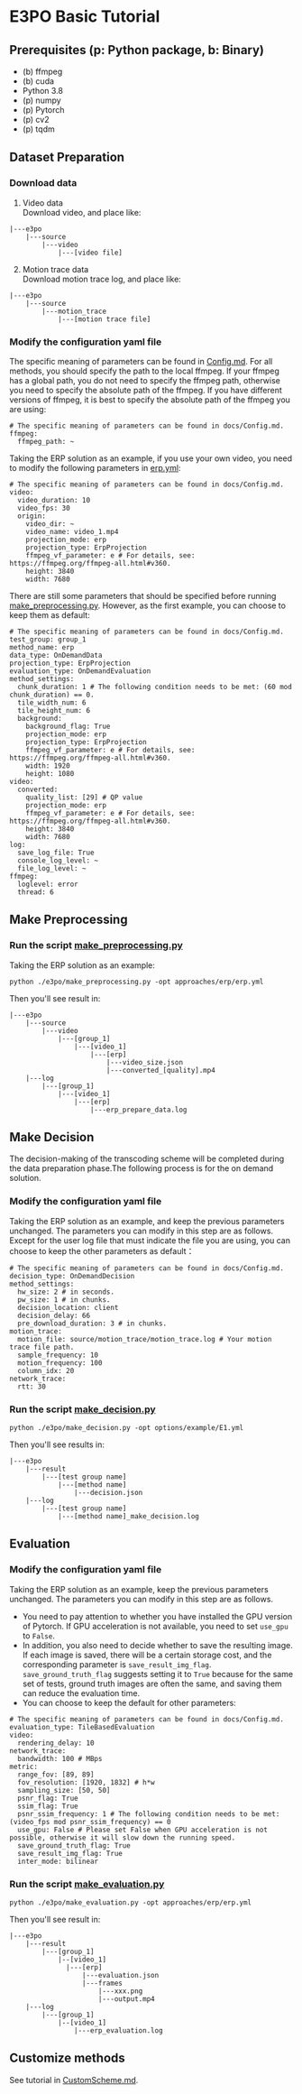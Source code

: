 # E3PO Basic Tutorial

## Prerequisites (p: Python package, b: Binary)
- (b) ffmpeg
- (b) cuda
- Python 3.8
- (p) numpy
- (p) Pytorch
- (p) cv2
- (p) tqdm

## Dataset Preparation
### Download data
1. Video data<br>
Download video, and place like:
```
|---e3po
    |---source
        |---video
            |---[video file]
```
2. Motion trace data<br>
Download motion trace log, and place like:
```
|---e3po
    |---source
        |---motion_trace
            |---[motion trace file]
```

### Modify the configuration yaml file
The specific meaning of parameters can be found in [Config.md](./Config.md). For all methods, you should specify the path to the local ffmpeg. If your ffmpeg has a global path, you do not need to specify the ffmpeg path, otherwise you need to specify the absolute path of the ffmpeg. If you have different versions of ffmpeg, it is best to specify the absolute path of the ffmpeg you are using:
```
# The specific meaning of parameters can be found in docs/Config.md.
ffmpeg:
  ffmpeg_path: ~
```

Taking the ERP solution as an example, if you use your own video, you need to modify the following parameters in [erp.yml](../e3po/approaches/erp/erp.yml):
```
# The specific meaning of parameters can be found in docs/Config.md.
video:
  video_duration: 10
  video_fps: 30
  origin:
    video_dir: ~
    video_name: video_1.mp4
    projection_mode: erp
    projection_type: ErpProjection
    ffmpeg_vf_parameter: e # For details, see: https://ffmpeg.org/ffmpeg-all.html#v360.
    height: 3840
    width: 7680
```
There are still some parameters that should be specified before running [make_preprocessing.py](../e3po/make_preprocessing.py). However, as the first example, you can choose to keep them as default:
```
# The specific meaning of parameters can be found in docs/Config.md.
test_group: group_1
method_name: erp
data_type: OnDemandData
projection_type: ErpProjection
evaluation_type: OnDemandEvaluation
method_settings:
  chunk_duration: 1 # The following condition needs to be met: (60 mod chunk_duration) == 0. 
  tile_width_num: 6
  tile_height_num: 6
  background:
    background_flag: True
    projection_mode: erp
    projection_type: ErpProjection
    ffmpeg_vf_parameter: e # For details, see: https://ffmpeg.org/ffmpeg-all.html#v360.
    width: 1920
    height: 1080
video:
  converted:
    quality_list: [29] # QP value
    projection_mode: erp
    ffmpeg_vf_parameter: e # For details, see: https://ffmpeg.org/ffmpeg-all.html#v360.
    height: 3840
    width: 7680
log:
  save_log_file: True
  console_log_level: ~
  file_log_level: ~
ffmpeg:
  loglevel: error
  thread: 6
```


## Make Preprocessing
### Run the script [make_preprocessing.py](../e3po/make_preprocessing.py)
Taking the ERP solution as an example:
```
python ./e3po/make_preprocessing.py -opt approaches/erp/erp.yml
```
Then you'll see result in:
```
|---e3po
    |---source
        |---video
            |---[group_1]
                |---[video_1]
                    |---[erp]
                        |---video_size.json
                        |---converted_[quality].mp4
    |---log
        |---[group_1]
            |---[video_1]
                |---[erp]
                    |---erp_prepare_data.log  
```

## Make Decision
The decision-making of the transcoding scheme will be completed during the data preparation phase.The following process is for the on demand solution.
### Modify the configuration yaml file
Taking the ERP solution as an example, and keep the previous parameters unchanged. The parameters you can modify in this step are as follows. 
Except for the user log file that must indicate the file you are using, you can choose to keep the other parameters as default：
```
# The specific meaning of parameters can be found in docs/Config.md.
decision_type: OnDemandDecision
method_settings:
  hw_size: 2 # in seconds.
  pw_size: 1 # in chunks.
  decision_location: client
  decision_delay: 66
  pre_download_duration: 3 # in chunks.
motion_trace:
  motion_file: source/motion_trace/motion_trace.log # Your motion trace file path.
  sample_frequency: 10
  motion_frequency: 100
  column_idx: 20
network_trace:
  rtt: 30
```

### Run the script [make_decision.py](../e3po/make_decision.py)
```
python ./e3po/make_decision.py -opt options/example/E1.yml
```
Then you'll see results in:
```
|---e3po
    |---result
        |---[test group name]
            |---[method name]
                |---decision.json
    |---log
        |---[test group name]
            |---[method name]_make_decision.log
```

## Evaluation
### Modify the configuration yaml file
Taking the ERP solution as an example,  keep the previous parameters unchanged. The parameters you can modify in this step are as follows. 

* You need to pay attention to whether you have installed the GPU version of Pytorch. If GPU acceleration is not available, you need to set `use_gpu` to `False`. 
* In addition, you also need to decide whether to save the resulting image. If each image is saved, there will be a certain storage cost, and the corresponding parameter is `save_result_img_flag`. `save_ground_truth_flag` suggests setting it to `True` because for the same set of tests, ground truth images are often the same, and saving them can reduce the evaluation time.
* You can choose to keep the default for other parameters:
```
# The specific meaning of parameters can be found in docs/Config.md.
evaluation_type: TileBasedEvaluation
video:
  rendering_delay: 10
network_trace:
  bandwidth: 100 # MBps
metric:
  range_fov: [89, 89]
  fov_resolution: [1920, 1832] # h*w
  sampling_size: [50, 50]
  psnr_flag: True
  ssim_flag: True
  psnr_ssim_frequency: 1 # The following condition needs to be met: (video_fps mod psnr_ssim_frequency) == 0
  use_gpu: False # Please set False when GPU acceleration is not possible, otherwise it will slow down the running speed.
  save_ground_truth_flag: True
  save_result_img_flag: True
  inter_mode: bilinear
```

### Run the script [make_evaluation.py](../e3po/make_evaluation.py)
```
python ./e3po/make_evaluation.py -opt approaches/erp/erp.yml
```
Then you'll see result in:
```
|---e3po
    |---result
        |---[group_1]
            |--[video_1]
              |---[erp]
                  |---evaluation.json
                  |---frames
                      |---xxx.png
                      |---output.mp4
    |---log
        |---[group_1]
            |--[video_1]
                |---erp_evaluation.log
```
## Customize methods
See tutorial in [CustomScheme.md](./CustomScheme.md).